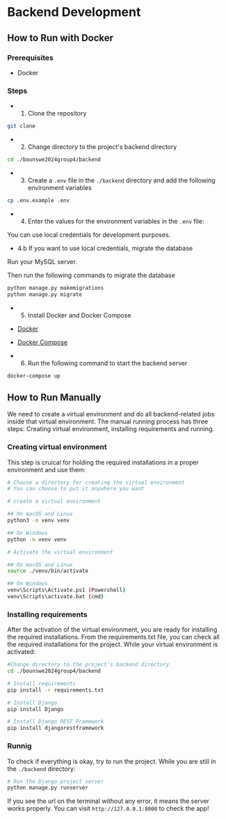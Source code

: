 # Backend Development

## How to Run with Docker

### Prerequisites

- Docker
  
### Steps

- 1. Clone the repository

```bash
git clone
```

- 2. Change directory to the project's backend directory

```bash
cd ./bounswe2024group4/backend
```

- 3. Create a `.env` file in the `./backend` directory and add the following environment variables

```bash
cp .env.example .env
```

- 4. Enter the values for the environment variables in the `.env` file:


You can use local credentials for development purposes.

- 4.b If you want to use local credentials, migrate the database

Run your MySQL server.

Then run the following commands to migrate the database

```bash
python manage.py makemigrations
python manage.py migrate
```

- 5. Install Docker and Docker Compose

- [Docker](https://docs.docker.com/get-docker/)
- [Docker Compose](https://docs.docker.com/compose/install/)

- 6. Run the following command to start the backend server

```bash
docker-compose up
```

## How to Run Manually

We need to create a virtual environment and do all backend-related jobs inside that virtual environment.
The manual running process has three steps: Creating virtual environment, installing requirements and running.

### Creating virtual environment

This step is cruical for holding the required installations in a proper environment and use them:

```bash
# Choose a directory for creating the virtual environment
# You can choose to put it anywhere you want

# create a virtual environment

## On macOS and Linux
python3 -m venv venv

## On Windows
python -m venv venv

# Activate the virtual environment

## On macOS and Linux
source ./venv/bin/activate

## On Windows
venv\Scripts\Activate.ps1 (Powershell)
venv\Scripts\activate.bat (cmd)
```


### Installing requirements

After the activation of the virtual environment, you are ready for installing the required installations. From the requirements.txt file, you can check all the required installations for the project.
While your virtual environment is activated:

```bash
#Change directory to the project's backend directory
cd ./bounswe2024group4/backend

# Install requirements
pip install -r requirements.txt

# Install Django
pip install Django

# Install Django REST Framework
pip install djangorestframework
```

### Runnig

To check if everything is okay, try to run the project. While you are still in the `./backend` directory:

```bash
# Run the Django project server
python manage.py runserver
```

If you see the url on the terminal without any error, it means the server works properly. You can visit `http://127.0.0.1:8000` to check the app!
